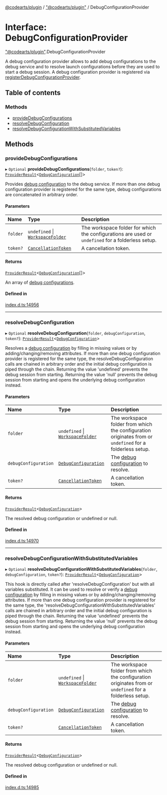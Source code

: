 [@codearts/plugin](../README.md) / ["@codearts/plugin"](../modules/_codearts_plugin_.md) / DebugConfigurationProvider

# Interface: DebugConfigurationProvider

["@codearts/plugin"](../modules/_codearts_plugin_.md).DebugConfigurationProvider

A debug configuration provider allows to add debug configurations to the debug service
and to resolve launch configurations before they are used to start a debug session.
A debug configuration provider is registered via [registerDebugConfigurationProvider](../modules/codearts_plugin_.debug.md#registerdebugconfigurationprovider).

## Table of contents

### Methods

- [provideDebugConfigurations](codearts_plugin_.DebugConfigurationProvider.md#providedebugconfigurations)
- [resolveDebugConfiguration](codearts_plugin_.DebugConfigurationProvider.md#resolvedebugconfiguration)
- [resolveDebugConfigurationWithSubstitutedVariables](codearts_plugin_.DebugConfigurationProvider.md#resolvedebugconfigurationwithsubstitutedvariables)

## Methods

### provideDebugConfigurations

▸ `Optional` **provideDebugConfigurations**(`folder`, `token?`): [`ProviderResult`](../modules/_codearts_plugin_.md#providerresult)<[`DebugConfiguration`](codearts_plugin_.DebugConfiguration.md)[]\>

Provides [debug configuration](codearts_plugin_.DebugConfiguration.md) to the debug service. If more than one debug configuration provider is
registered for the same type, debug configurations are concatenated in arbitrary order.

#### Parameters

| Name | Type | Description |
| :------ | :------ | :------ |
| `folder` | `undefined` \| [`WorkspaceFolder`](codearts_plugin_.WorkspaceFolder.md) | The workspace folder for which the configurations are used or `undefined` for a folderless setup. |
| `token?` | [`CancellationToken`](codearts_plugin_.CancellationToken.md) | A cancellation token. |

#### Returns

[`ProviderResult`](../modules/_codearts_plugin_.md#providerresult)<[`DebugConfiguration`](codearts_plugin_.DebugConfiguration.md)[]\>

An array of [debug configurations](codearts_plugin_.DebugConfiguration.md).

#### Defined in

[index.d.ts:14956](https://github.com/huaweicloud/cloudide-plugin-api/blob/03b481c/index.d.ts#L14956)

___

### resolveDebugConfiguration

▸ `Optional` **resolveDebugConfiguration**(`folder`, `debugConfiguration`, `token?`): [`ProviderResult`](../modules/_codearts_plugin_.md#providerresult)<[`DebugConfiguration`](codearts_plugin_.DebugConfiguration.md)\>

Resolves a [debug configuration](codearts_plugin_.DebugConfiguration.md) by filling in missing values or by adding/changing/removing attributes.
If more than one debug configuration provider is registered for the same type, the resolveDebugConfiguration calls are chained
in arbitrary order and the initial debug configuration is piped through the chain.
Returning the value 'undefined' prevents the debug session from starting.
Returning the value 'null' prevents the debug session from starting and opens the underlying debug configuration instead.

#### Parameters

| Name | Type | Description |
| :------ | :------ | :------ |
| `folder` | `undefined` \| [`WorkspaceFolder`](codearts_plugin_.WorkspaceFolder.md) | The workspace folder from which the configuration originates from or `undefined` for a folderless setup. |
| `debugConfiguration` | [`DebugConfiguration`](codearts_plugin_.DebugConfiguration.md) | The [debug configuration](codearts_plugin_.DebugConfiguration.md) to resolve. |
| `token?` | [`CancellationToken`](codearts_plugin_.CancellationToken.md) | A cancellation token. |

#### Returns

[`ProviderResult`](../modules/_codearts_plugin_.md#providerresult)<[`DebugConfiguration`](codearts_plugin_.DebugConfiguration.md)\>

The resolved debug configuration or undefined or null.

#### Defined in

[index.d.ts:14970](https://github.com/huaweicloud/cloudide-plugin-api/blob/03b481c/index.d.ts#L14970)

___

### resolveDebugConfigurationWithSubstitutedVariables

▸ `Optional` **resolveDebugConfigurationWithSubstitutedVariables**(`folder`, `debugConfiguration`, `token?`): [`ProviderResult`](../modules/_codearts_plugin_.md#providerresult)<[`DebugConfiguration`](codearts_plugin_.DebugConfiguration.md)\>

This hook is directly called after 'resolveDebugConfiguration' but with all variables substituted.
It can be used to resolve or verify a [debug configuration](codearts_plugin_.DebugConfiguration.md) by filling in missing values or by adding/changing/removing attributes.
If more than one debug configuration provider is registered for the same type, the 'resolveDebugConfigurationWithSubstitutedVariables' calls are chained
in arbitrary order and the initial debug configuration is piped through the chain.
Returning the value 'undefined' prevents the debug session from starting.
Returning the value 'null' prevents the debug session from starting and opens the underlying debug configuration instead.

#### Parameters

| Name | Type | Description |
| :------ | :------ | :------ |
| `folder` | `undefined` \| [`WorkspaceFolder`](codearts_plugin_.WorkspaceFolder.md) | The workspace folder from which the configuration originates from or `undefined` for a folderless setup. |
| `debugConfiguration` | [`DebugConfiguration`](codearts_plugin_.DebugConfiguration.md) | The [debug configuration](codearts_plugin_.DebugConfiguration.md) to resolve. |
| `token?` | [`CancellationToken`](codearts_plugin_.CancellationToken.md) | A cancellation token. |

#### Returns

[`ProviderResult`](../modules/_codearts_plugin_.md#providerresult)<[`DebugConfiguration`](codearts_plugin_.DebugConfiguration.md)\>

The resolved debug configuration or undefined or null.

#### Defined in

[index.d.ts:14985](https://github.com/huaweicloud/cloudide-plugin-api/blob/03b481c/index.d.ts#L14985)
